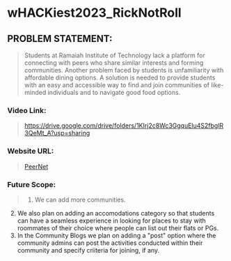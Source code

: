# wHACKiest2023_RickNotRoll


## PROBLEM STATEMENT:
>Students at Ramaiah Institute of Technology lack a platform for connecting with peers who share similar interests and forming communities. Another problem faced by students is unfamiliarity with affordable dining options. A solution is needed to provide students with an easy and accessible way to find and join communities of like-minded individuals and to navigate good food options.



### Video Link:
>https://drive.google.com/drive/folders/1KIrj2c8Wc3GgquElu4S2fbglR3QeMt_A?usp=sharing


### Website URL:
>[PeerNet](https://kxitij.github.io/wHACKiest2023_RickNotRoll/)

### Future Scope:
>1. We can add more communities.
2. We also plan on adding an accomodations category so that students can have a seamless experience in looking for places to stay with roommates of their choice where people can list out their flats or PGs.
3. In the Community Blogs we plan on adding a "post" option where the community admins can post the activities conducted within their community and specify criiteria for joining, if any.


